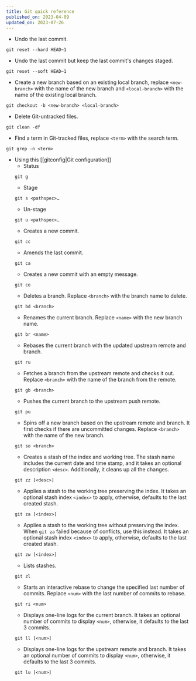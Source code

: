 ```yaml
---
title: Git quick reference
published_on: 2023-04-09
updated_on: 2023-07-26
---
```


- Undo the last commit.
```
git reset --hard HEAD~1
```
- Undo the last commit but keep the last commit's changes staged.
```
git reset --soft HEAD~1
```
- Create a new branch based on an existing local branch, replace `<new-branch>` with the name of the new branch and `<local-branch>` with the name of the existing local branch.
```
git checkout -b <new-branch> <local-branch>
```
- Delete Git-untracked files.
```
git clean -df
```
- Find a term in Git-tracked files, replace `<term>` with the search term.
```
git grep -n <term>
```
- Using this [[gitconfig|Git configuration]]
    - Status
    ```
    git g
    ```
    - Stage
    ```
    git s <pathspec>…​
    ```
    - Un-stage
    ```
    git u <pathspec>…​
    ```
    - Creates a new commit.
    ```
    git cc
    ```
    - Amends the last commit.
    ```
    git ca
    ```
    - Creates a new commit with an empty message.
    ```
    git ce
    ```
    - Deletes a branch. Replace `<branch>` with the branch name to delete.
    ```
    git bd <branch>
    ```
    - Renames the current branch. Replace `<name>` with the new branch name.
    ```
    git br <name>
    ```
    - Rebases the current branch with the updated upstream remote and branch.
    ```
    git ru
    ```
    - Fetches a branch from the upstream remote and checks it out. Replace `<branch>` with the name of the branch from the remote.
    ```
    git gb <branch>
    ```
    - Pushes the current branch to the upstream push remote.
    ```
    git pu
    ```
    - Spins off a new branch based on the upstream remote and branch. It first checks if there are uncommitted changes. Replace `<branch>` with the name of the new branch.
    ```
    git so <branch>
    ```
    - Creates a stash of the index and working tree. The stash name includes the current date and time stamp, and it takes an optional description `<desc>`. Additionally, it cleans up all the changes.
    ```
    git zz [<desc>]
    ```
    - Applies a stash to the working tree preserving the index. It takes an optional stash index `<index>` to apply, otherwise, defaults to the last created stash.
    ```
    git za [<index>]
    ```
    - Applies a stash to the working tree without preserving the index. When `git za` failed because of conflicts, use this instead. It takes an optional stash index `<index>` to apply, otherwise, defaults to the last created stash.
    ```
    git zw [<index>]
    ```
    - Lists stashes.
    ```
    git zl
    ```
    - Starts an interactive rebase to change the specified last number of commits. Replace `<num>` with the last number of commits to rebase.
    ```
    git ri <num>
    ```
    - Displays one-line logs for the current branch. It takes an optional number of commits to display `<num>`, otherwise, it defaults to the last 3 commits. 
    ```
    git ll [<num>]
    ```
    - Displays one-line logs for the upstream remote and branch.  It takes an optional number of commits to display `<num>`, otherwise, it defaults to the last 3 commits. 
    ```
    git lu [<num>]
    ```

